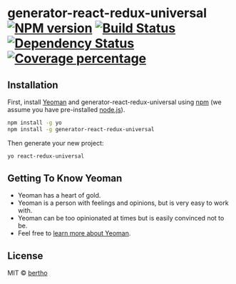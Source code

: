# generator-react-redux-universal [![NPM version][npm-image]][npm-url] [![Build Status][travis-image]][travis-url] [![Dependency Status][daviddm-image]][daviddm-url] [![Coverage percentage][coveralls-image]][coveralls-url]
> 

## Installation

First, install [Yeoman](http://yeoman.io) and generator-react-redux-universal using [npm](https://www.npmjs.com/) (we assume you have pre-installed [node.js](https://nodejs.org/)).

```bash
npm install -g yo
npm install -g generator-react-redux-universal
```

Then generate your new project:

```bash
yo react-redux-universal
```

## Getting To Know Yeoman

 * Yeoman has a heart of gold.
 * Yeoman is a person with feelings and opinions, but is very easy to work with.
 * Yeoman can be too opinionated at times but is easily convinced not to be.
 * Feel free to [learn more about Yeoman](http://yeoman.io/).

## License

MIT © [bertho]()


[npm-image]: https://badge.fury.io/js/generator-react-redux-universal.svg
[npm-url]: https://npmjs.org/package/generator-react-redux-universal
[travis-image]: https://travis-ci.org/bertho-zero/generator-react-redux-universal.svg?branch=master
[travis-url]: https://travis-ci.org/bertho-zero/generator-react-redux-universal
[daviddm-image]: https://david-dm.org/bertho-zero/generator-react-redux-universal.svg?theme=shields.io
[daviddm-url]: https://david-dm.org/bertho-zero/generator-react-redux-universal
[coveralls-image]: https://coveralls.io/repos/bertho-zero/generator-react-redux-universal/badge.svg
[coveralls-url]: https://coveralls.io/r/bertho-zero/generator-react-redux-universal
